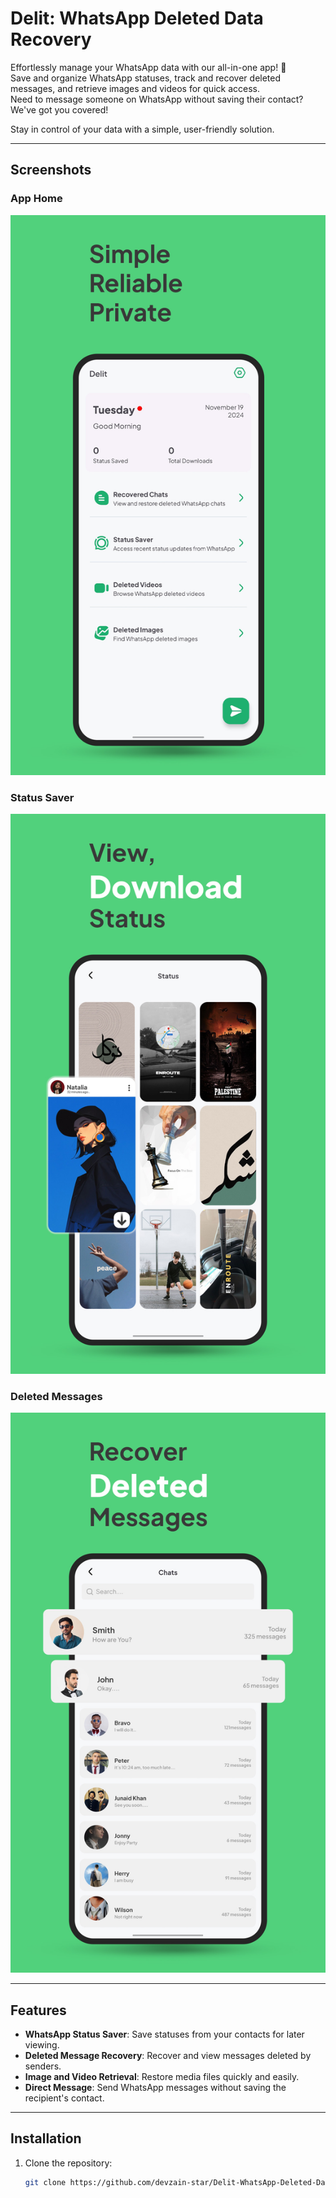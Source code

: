 # Delit: WhatsApp Deleted Data Recovery

Effortlessly manage your WhatsApp data with our all-in-one app! 🚀  
Save and organize WhatsApp statuses, track and recover deleted messages, and retrieve images and videos for quick access.  
Need to message someone on WhatsApp without saving their contact? We've got you covered!  

Stay in control of your data with a simple, user-friendly solution.  

---

## Screenshots
### App Home  
![Home Screenshot](screenshots/home.jpg)

### Status Saver  
![Status Saver Screenshot](screenshots/status.jpg)

### Deleted Messages  
![Deleted Messages Screenshot](screenshots/chats.jpg)

---

## Features
- **WhatsApp Status Saver**: Save statuses from your contacts for later viewing.  
- **Deleted Message Recovery**: Recover and view messages deleted by senders.  
- **Image and Video Retrieval**: Restore media files quickly and easily.  
- **Direct Message**: Send WhatsApp messages without saving the recipient's contact.  

---

## Installation
1. Clone the repository:  
   ```bash
   git clone https://github.com/devzain-star/Delit-WhatsApp-Deleted-Data-Recovery.git

